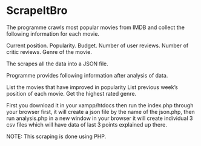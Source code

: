 # ScrapeItBro
The programme crawls most popular movies from IMDB and collect the following information for each movie.

Current position.
Popularity.
Budget.
Number of user reviews.
Number of critic reviews.
Genre of the movie.

The scrapes all the data into a JSON file.

Programme provides following information after analysis of data.

List the movies that have improved in popularity
List previous week’s position of each movie.
Get the highest rated genre.

First you download it in your xampp/htdocs then run the index.php through your browser first, it will create a json file by the name of the json.php, then run analysis.php in a new window in your browser it will create individual 3 csv files which will have data of last 3 points explained up there. 

NOTE: This scraping is done using PHP. 
